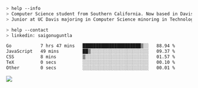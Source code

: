 ````bash
> help --info
> Computer Science student from Southern California. Now based in Davis, CA.
> Junior at UC Davis majoring in Computer Science minoring in Technology Management.
````

````bash
> help --contact
> linkedin: saigonuguntla
````

<!--START_SECTION:waka-->

```txt
Go           7 hrs 47 mins   ██████████████████████▒░░   88.94 %
JavaScript   49 mins         ██▒░░░░░░░░░░░░░░░░░░░░░░   09.37 %
CSS          8 mins          ▒░░░░░░░░░░░░░░░░░░░░░░░░   01.57 %
TeX          0 secs          ░░░░░░░░░░░░░░░░░░░░░░░░░   00.10 %
Other        0 secs          ░░░░░░░░░░░░░░░░░░░░░░░░░   00.01 %
```

<!--END_SECTION:waka-->

![](https://komarev.com/ghpvc/?username=saigonu&color=6A8AFF)